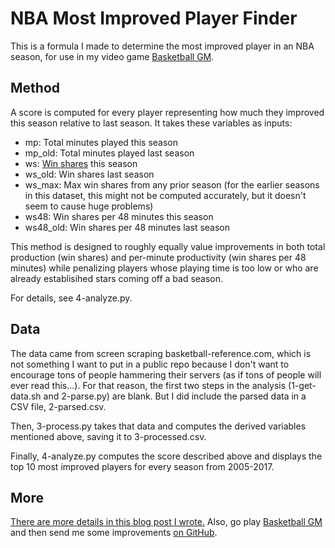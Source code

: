 # NBA Most Improved Player Finder

This is a formula I made to determine the most improved player in an NBA season, for use in my video game [Basketball GM](https://basketball-gm.com/).

## Method

A score is computed for every player representing how much they improved this season relative to last season. It takes these variables as inputs:

* mp: Total minutes played this season
* mp_old: Total minutes played last season
* ws: [Win shares](https://www.basketball-reference.com/about/ws.html) this season
* ws_old: Win shares last season
* ws_max: Max win shares from any prior season (for the earlier seasons in this dataset, this might not be computed accurately, but it doesn't seem to cause huge problems)
* ws48: Win shares per 48 minutes this season
* ws48_old: Win shares per 48 minutes last season

This method is designed to roughly equally value improvements in both total production (win shares) and per-minute productivity (win shares per 48 minutes) while penalizing players whose playing time is too low or who are already establisihed stars coming off a bad season.

For details, see 4-analyze.py.

## Data

The data came from screen scraping basketball-reference.com, which is not something I want to put in a public repo because I don't want to encourage tons of people hammering their servers (as if tons of people will ever read this...). For that reason, the first two steps in the analysis (1-get-data.sh and 2-parse.py) are blank. But I did include the parsed data in a CSV file, 2-parsed.csv.

Then, 3-process.py takes that data and computes the derived variables mentioned above, saving it to 3-processed.csv.

Finally, 4-analyze.py computes the score described above and displays the top 10 most improved players for every season from 2005-2017.

## More

[There are more details in this blog post I wrote.](https://basketball-gm.com/blog/2017/12/most-improved-player-award/) Also, go play [Basketball GM](https://basketball-gm.com/) and then send me some improvements [on GitHub](https://github.com/dumbmatter/basketball-gm).
